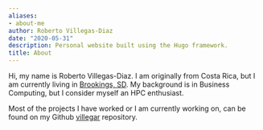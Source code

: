 ```yaml
---
aliases:
- about-me
author: Roberto Villegas-Diaz
date: "2020-05-31"
description: Personal website built using the Hugo framework.
title: About
---
```


Hi, my name is Roberto Villegas-Diaz. I am originally from Costa Rica, but I am currently living in [Brookings, SD](https://goo.gl/maps/NUkLRXVfunT2Kx91A). My background is in Business Computing, but I consider myself an HPC enthusiast.

Most of the projects I have worked or I am currently working on, can be found on my Github [villegar](https://github.com/villegar) repository.